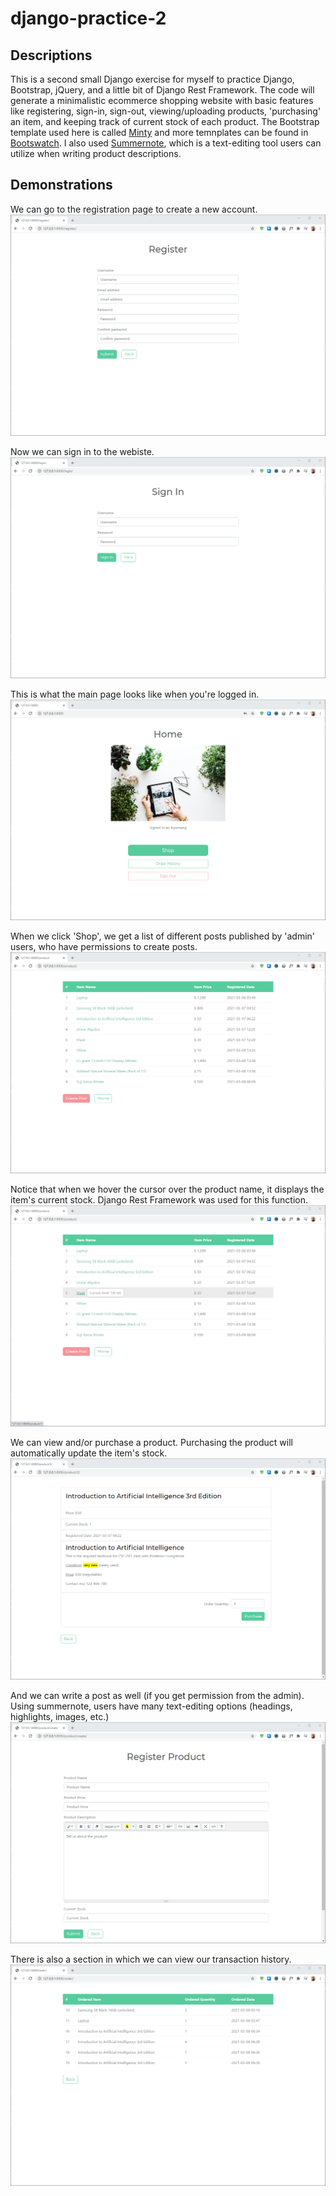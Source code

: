 # django-practice-2

## Descriptions

This is a second small Django exercise for myself to practice Django, Bootstrap, jQuery, and a little bit of Django Rest Framework. The code will generate a minimalistic ecommerce shopping website with basic features like registering, sign-in, sign-out, viewing/uploading products, 'purchasing' an item, and keeping track of current stock of each product. The Bootstrap template used here is called [Minty](https://bootswatch.com/minty/) and more temnplates can be found in [Bootswatch](https://bootswatch.com/). I also used [Summernote](https://summernote.org/), which is a text-editing tool users can utilize when writing product descriptions.

## Demonstrations

We can go to the registration page to create a new account.
![](README_images/img_register.png)

Now we can sign in to the webiste.
![](README_images/img_signin.png)

This is what the main page looks like when you're logged in.
![](README_images/img_index.png)

When we click 'Shop', we get a list of different posts published by 'admin' users, who have permissions to create posts.
![](README_images/img_products.png)

Notice that when we hover the cursor over the product name, it displays the item's current stock. Django Rest Framework was used for this function.
![](README_images/img_mouseover.png)

We can view and/or purchase a product. Purchasing the product will automatically update the item's stock.
![](README_images/img_purchase.png)

And we can write a post as well (if you get permission from the admin). Using summernote, users have many text-editing options (headings, highlights, images, etc.)
![](README_images/img_register_product.png)

There is also a section in which we can view our transaction history.
![](README_images/img_order_history.png)
